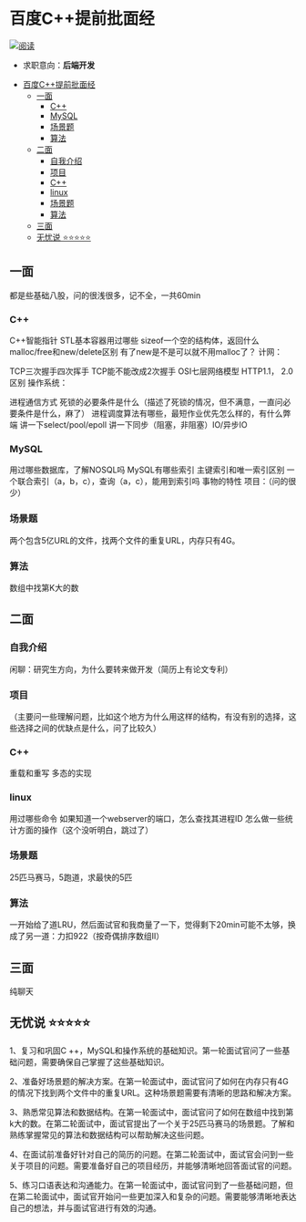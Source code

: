 # 百度C++提前批面经
<a href="https://www.nowcoder.com/users/202411944"><img src="https://img.shields.io/badge/来源牛客-Artoriusz-brightgreen.svg" alt="阅读" /></a>

- 求职意向：**后端开发**
  
<!-- TOC -->

- [百度C++提前批面经](#百度c提前批面经)
  - [一面](#一面)
    - [C++](#c)
    - [MySQL](#mysql)
    - [场景题](#场景题)
    - [算法](#算法)
  - [二面](#二面)
    - [自我介绍](#自我介绍)
    - [项目](#项目)
    - [C++](#c-1)
    - [linux](#linux)
    - [场景题](#场景题-1)
    - [算法](#算法-1)
  - [三面](#三面)
  - [无忧说 ⭐⭐⭐⭐⭐](#无忧说-)

<!-- /TOC -->

## 一面
都是些基础八股，问的很浅很多，记不全，一共60min

### C++

C++智能指针
STL基本容器用过哪些
sizeof一个空的结构体，返回什么
malloc/free和new/delete区别
有了new是不是可以就不用malloc了？
计网：

TCP三次握手四次挥手
TCP能不能改成2次握手
OSI七层网络模型
HTTP1.1， 2.0区别
操作系统：

进程通信方式
死锁的必要条件是什么（描述了死锁的情况，但不满意，一直问必要条件是什么，麻了）
进程调度算法有哪些，最短作业优先怎么样的，有什么弊端
讲一下select/pool/epoll
讲一下同步（阻塞，非阻塞）IO/异步IO
### MySQL

用过哪些数据库，了解NOSQL吗
MySQL有哪些索引
主键索引和唯一索引区别
一个联合索引（a，b，c），查询（a，c），能用到索引吗
事物的特性
项目：（问的很少）

### 场景题
两个包含5亿URL的文件，找两个文件的重复URL，内存只有4G。

### 算法
数组中找第K大的数


## 二面
### 自我介绍
闲聊：研究生方向，为什么要转来做开发（简历上有论文专利）
### 项目
（主要问一些理解问题，比如这个地方为什么用这样的结构，有没有别的选择，这些选择之间的优缺点是什么，问了比较久）
### C++
重载和重写
多态的实现
### linux
用过哪些命令
如果知道一个webserver的端口，怎么查找其进程ID
怎么做一些统计方面的操作（这个没听明白，跳过了）
### 场景题
25匹马赛马，5跑道，求最快的5匹
### 算法
一开始给了道LRU，然后面试官和我商量了一下，觉得剩下20min可能不太够，换成了另一道：力扣922（按奇偶排序数组II）



## 三面

纯聊天

## 无忧说 ⭐⭐⭐⭐⭐
1、复习和巩固C ++，MySQL和操作系统的基础知识。第一轮面试官问了一些基础问题，需要确保自己掌握了这些基础知识。

2、准备好场景题的解决方案。在第一轮面试中，面试官问了如何在内存只有4G的情况下找到两个文件中的重复URL。这种场景题需要有清晰的思路和解决方案。

3、熟悉常见算法和数据结构。在第一轮面试中，面试官问了如何在数组中找到第k大的数。在第二轮面试中，面试官提出了一个关于25匹马赛马的场景题。了解和熟练掌握常见的算法和数据结构可以帮助解决这些问题。

4、在面试前准备好针对自己的简历的问题。在第二轮面试中，面试官会问到一些关于项目的问题。需要准备好自己的项目经历，并能够清晰地回答面试官的问题。

5、练习口语表达和沟通能力。在第一轮面试中，面试官问到了一些基础问题，但在第二轮面试中，面试官开始问一些更加深入和复杂的问题。需要能够清晰地表达自己的想法，并与面试官进行有效的沟通。

